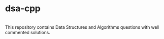 # dsa-cpp
<br>
This repository contains Data Structures and Algorithms questions with well commented solutions.
